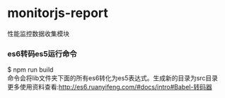 # monitorjs-report
性能监控数据收集模块
### es6转码es5运行命令
$ npm run build  
命令会将lib文件夹下面的所有es6转化为es5表达式。生成新的目录为src目录  
更多使用资料查看:http://es6.ruanyifeng.com/#docs/intro#Babel-转码器

